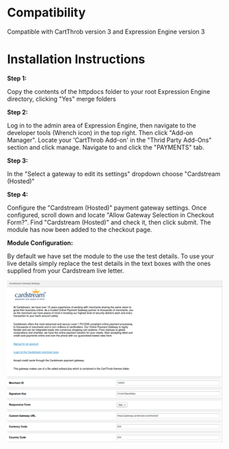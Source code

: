 Compatibility
=========================

Compatible with CartThrob version 3 and Expression Engine version 3

Installation Instructions
=========================

**Step 1:**

Copy the contents of the httpdocs folder to your root Expression Engine directory, clicking "Yes" merge folders

**Step 2:**

Log in to the admin area of Expression Engine, then navigate to the developer tools (Wrench icon) in the top right.
Then click "Add-on Manager".
Locate your 'CartThrob Add-on' in the "Thrid Party Add-Ons" section and click manage.
Navigate to and click the "PAYMENTS" tab.

**Step 3:**

In the "Select a gateway to edit its settings" dropdown choose "Cardstream (Hosted)"

**Step 4:**

Configure the "Cardstream (Hosted)" payment gateway settings. Once configured, scroll down and locate "Allow Gateway Selection in Checkout Form?". Find "Cardstream (Hosted)" and check it, then click submit. The module has now been added to the checkout page.

**Module Configuration:**

By default we have set the module to the use the test details. To use your live details simply replace the test details in the text boxes with the ones supplied from your Cardstream live letter.

![Cardstream Config settings](/images/cardstream-cartthrob-configuration.png)
